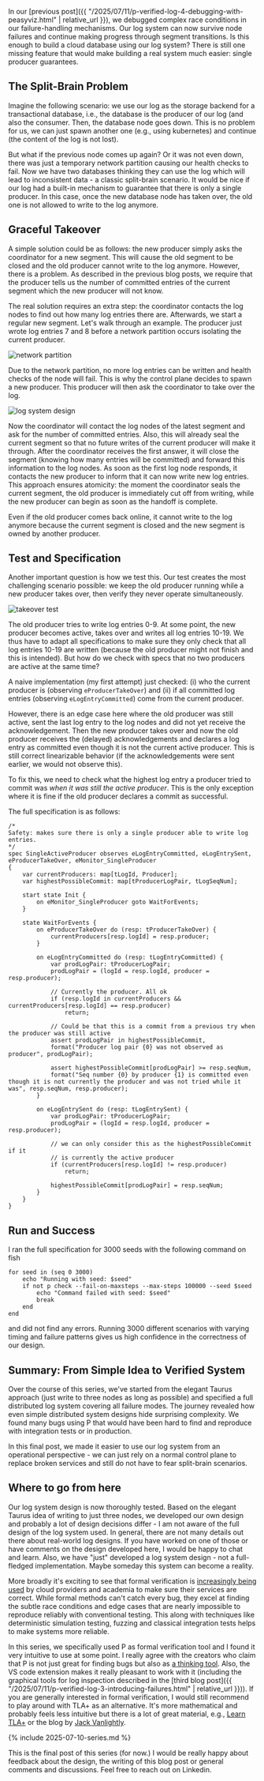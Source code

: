 In our [previous post]({{ "/2025/07/11/p-verified-log-4-debugging-with-peasyviz.html" | relative_url }}), we debugged complex race conditions in our failure-handling mechanisms. Our log system can now survive node failures and continue making progress through segment transitions. Is this enough to build a cloud database using our log system? There is still one missing feature that would make building a real system much easier: single producer guarantees.

## The Split-Brain Problem

Imagine the following scenario: we use our log as the storage backend for a transactional database, i.e., the database is the producer of our log (and also the consumer. Then, the database node goes down. This is no problem for us, we can just spawn another one (e.g., using kubernetes) and continue (the content of the log is not lost). 

But what if the previous node comes up again? Or it was not even down, there was just a temporary network partition causing our health checks to fail. Now we have two databases thinking they can use the log which will lead to inconsistent data - a classic split-brain scenario. It would be nice if our log had a built-in mechanism to guarantee that there is only a single producer. In this case, once the new database node has taken over, the old one is not allowed to write to the log anymore.

## Graceful Takeover

A simple solution could be as follows: the new producer simply asks the coordinator for a new segment. This will cause the old segment to be closed and the old producer cannot write to the log anymore. However, there is a problem. As described in the previous blog posts, we require that the producer tells us the number of committed entries of the current segment which the new producer will not know.

The real solution requires an extra step: the coordinator contacts the log nodes to find out how many log entries there are. Afterwards, we start a regular new segment. Let's walk through an example. The producer just wrote log entries 7 and 8 before a network partition occurs isolating the current producer.

![network partition](/assets/images/2025-07-10-p-verified-log/log-3-takeover-1.drawio.png "Normal flow before a network partition occurs")

Due to the network partition, no more log entries can be written and health checks of the node will fail. This is why the control plane decides to spawn a new producer. This producer will then ask the coordinator to take over the log.

![log system design](/assets/images/2025-07-10-p-verified-log/log-3-takeover-2.drawio.png "High-level log system design")

Now the coordinator will contact the log nodes of the latest segment and ask for the number of committed entries. Also, this will already seal the current segment so that no future writes of the current producer will make it through. After the coordinator receives the first answer, it will close the segment (knowing how many entries will be committed) and forward this information to the log nodes. As soon as the first log node responds, it contacts the new producer to inform that it can now write new log entries. This approach ensures atomicity: the moment the coordinator seals the current segment, the old producer is immediately cut off from writing, while the new producer can begin as soon as the handoff is complete.

Even if the old producer comes back online, it cannot write to the log anymore because the current segment is closed and the new segment is owned by another producer.

## Test and Specification

Another important question is how we test this. Our test creates the most challenging scenario possible: we keep the old producer running while a new producer takes over, then verify they never operate simultaneously.

![takeover test](/assets/images/2025-07-10-p-verified-log/log-4-takeover-test.drawio.png "Testing that takeover works")

The old producer tries to write log entries 0-9. At some point, the new producer becomes active, takes over and writes all log entries 10-19. We thus have to adapt all specifications to make sure they only check that all log entries 10-19 are written (because the old producer might not finish and this is intended). But how do we check with specs that no two producers are active at the same time?

A naive implementation (my first attempt) just checked: (i) who the current producer is (observing `eProducerTakeOver`) and (ii) if all committed log entries (observing `eLogEntryCommitted`) come from the current producer.

However, there is an edge case here where the old producer was still active, sent the last log entry to the log nodes and did not yet receive the acknowledgement. Then the new producer takes over and now the old producer receives the (delayed) acknowledgements and declares a log entry as committed even though it is not the current active producer. This is still correct linearizable behavior (if the acknowledgements were sent earlier, we would not observe this).

To fix this, we need to check what the highest log entry a producer tried to commit was *when it was still the active producer*. This is the only exception where it is fine if the old producer declares a commit as successful.

The full specification is as follows:

```
/*
Safety: makes sure there is only a single producer able to write log entries.
*/
spec SingleActiveProducer observes eLogEntryCommitted, eLogEntrySent, eProducerTakeOver, eMonitor_SingleProducer
{
	var currentProducers: map[tLogId, Producer];
	var highestPossibleCommit: map[tProducerLogPair, tLogSeqNum];

	start state Init {
		on eMonitor_SingleProducer goto WaitForEvents;
	}

	state WaitForEvents {
		on eProducerTakeOver do (resp: tProducerTakeOver) {
			currentProducers[resp.logId] = resp.producer;
		}

		on eLogEntryCommitted do (resp: tLogEntryCommitted) {
			var prodLogPair: tProducerLogPair;
			prodLogPair = (logId = resp.logId, producer = resp.producer);

			// Currently the producer. All ok
			if (resp.logId in currentProducers && currentProducers[resp.logId] == resp.producer)
				return;

			// Could be that this is a commit from a previous try when the producer was still active
			assert prodLogPair in highestPossibleCommit, 
			format("Producer log pair {0} was not observed as producer", prodLogPair);

			assert highestPossibleCommit[prodLogPair] >= resp.seqNum,
			format("Seq number {0} by producer {1} is committed even though it is not currently the producer and was not tried while it was", resp.seqNum, resp.producer);
		}

		on eLogEntrySent do (resp: tLogEntrySent) {
			var prodLogPair: tProducerLogPair;
			prodLogPair = (logId = resp.logId, producer = resp.producer);

			// we can only consider this as the highestPossibleCommit if it
			// is currently the active producer
			if (currentProducers[resp.logId] != resp.producer)
				return;
			
			highestPossibleCommit[prodLogPair] = resp.seqNum;
		}
	}
}
```

## Run and Success 

I ran the full specification for 3000 seeds with the following command on fish

```
for seed in (seq 0 3000)
    echo "Running with seed: $seed"
    if not p check --fail-on-maxsteps --max-steps 100000 --seed $seed
        echo "Command failed with seed: $seed"
        break
    end
end
```

and did not find any errors. Running 3000 different scenarios with varying timing and failure patterns gives us high confidence in the correctness of our design.

## Summary: From Simple Idea to Verified System

Over the course of this series, we've started from the elegant Taurus approach (just write to three nodes as long as possible) and specified a full distributed log system covering all failure modes. The journey revealed how even simple distributed system designs hide surprising complexity. We found many bugs using P that would have been hard to find and reproduce with integration tests or in production.

In this final post, we made it easier to use our log system from an operational perspective - we can just rely on a normal control plane to replace broken services and still do not have to fear split-brain scenarios.

## Where to go from here

Our log system design is now thoroughly tested. Based on the elegant Taurus idea of writing to just three nodes, we developed our own design and probably a lot of design decisions differ - I am not aware of the full design of the log system used. In general, there are not many details out there about real-world log designs. If you have worked on one of those or have comments on the design developed here, I would be happy to chat and learn. Also, we have "just" developed a log system design - not a full-fledged implementation. Maybe someday this system can become a reality.

More broadly it's exciting to see that formal verification is [increasingly being used](https://p-org.github.io/P/casestudies/) by cloud providers and academia to make sure their services are correct. While formal methods can't catch every bug, they excel at finding the subtle race conditions and edge cases that are nearly impossible to reproduce reliably with conventional testing. This along with techniques like deterministic simulation testing, fuzzing and classical integration tests helps to make systems more reliable.

In this series, we specifically used P as formal verification tool and I found it very intuitive to use at some point. I really agree with the creators who claim that P is not just great for finding bugs but also as [a thinking tool](https://www.youtube.com/watch?v=FdXZXnkMDxs). Also, the VS code extension makes it really pleasant to work with it (including the graphical tools for log inspection described in the [third blog post]({{ "/2025/07/11/p-verified-log-3-introducing-failures.html" | relative_url }})). If you are generally interested in formal verification, I would still recommend to play around with TLA+ as an alternative. It's more mathematical and probably feels less intuitive but there is a lot of great material, e.g., [Learn TLA+](https://learntla.com/) or the blog by [Jack Vanlightly](https://jack-vanlightly.com/analyses/2022/12/20/vr-revisited-an-analysis-with-tlaplus).

{% include 2025-07-10-series.md %}

This is the final post of this series (for now.) I would be really happy about feedback about the design, the writing of this blog post or general comments and discussions. Feel free to reach out on Linkedin.





